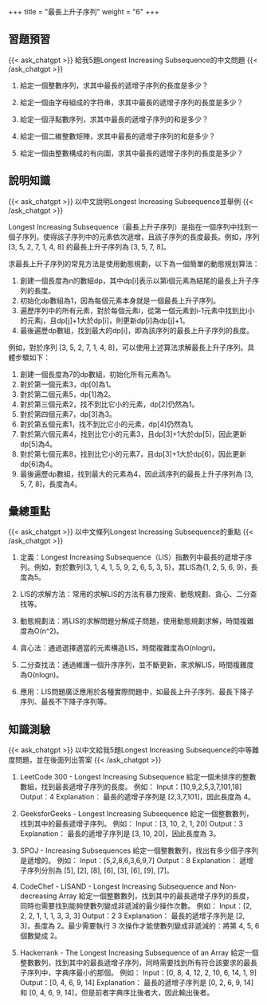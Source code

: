 +++
title = "最長上升子序列"
weight = "6"
+++
## 習題預習
{{< ask_chatgpt >}}
給我5題Longest Increasing Subsequence的中文問題
{{< /ask_chatgpt >}}



1. 給定一個整數序列，求其中最長的遞增子序列的長度是多少？

2. 給定一個由字母組成的字符串，求其中最長的遞增子序列的長度是多少？

3. 給定一個浮點數序列，求其中最長的遞增子序列的和是多少？

4. 給定一個二維整數矩陣，求其中最長的遞增子序列的和是多少？

5. 給定一個由整數構成的有向圖，求其中最長的遞增子序列的長度是多少？   

## 說明知識
{{< ask_chatgpt >}}
以中文說明Longest Increasing Subsequence並舉例
{{< /ask_chatgpt >}}



Longest Increasing Subsequence（最長上升子序列）是指在一個序列中找到一個子序列，使得該子序列中的元素依次遞增，且該子序列的長度最長。例如，序列 [3, 5, 2, 7, 1, 4, 8] 的最長上升子序列為 [3, 5, 7, 8]。

求最長上升子序列的常見方法是使用動態規劃，以下為一個簡單的動態規划算法：

1. 創建一個長度為n的數組dp，其中dp[i]表示以第i個元素為結尾的最長上升子序列的長度。
2. 初始化dp數組為1，因為每個元素本身就是一個最長上升子序列。
3. 遍歷序列中的所有元素，對於每個元素i，從第一個元素到i-1元素中找到比i小的元素j，且dp[j]+1大於dp[i]，則更新dp[i]為dp[j]+1。
4. 最後遍歷dp數組，找到最大的dp[i]，即為該序列的最長上升子序列的長度。

例如，對於序列 [3, 5, 2, 7, 1, 4, 8]，可以使用上述算法求解最長上升子序列。具體步驟如下：

1. 創建一個長度為7的dp數組，初始化所有元素為1。
2. 對於第一個元素3，dp[0]為1。
3. 對於第二個元素5，dp[1]為2。
4. 對於第三個元素2，找不到比它小的元素，dp[2]仍然為1。
5. 對於第四個元素7，dp[3]為3。
6. 對於第五個元素1，找不到比它小的元素，dp[4]仍然為1。
7. 對於第六個元素4，找到比它小的元素3，且dp[3]+1大於dp[5]，因此更新dp[5]為4。
8. 對於第七個元素8，找到比它小的元素7，且dp[3]+1大於dp[6]，因此更新dp[6]為4。
9. 最後遍歷dp數組，找到最大的元素為4，因此該序列的最長上升子序列為 [3, 5, 7, 8]，長度為4。   

## 彙總重點
{{< ask_chatgpt >}}
以中文條列Longest Increasing Subsequence的重點
{{< /ask_chatgpt >}}



1. 定義：Longest Increasing Subsequence（LIS）指數列中最長的遞增子序列。例如，對於數列{3, 1, 4, 1, 5, 9, 2, 6, 5, 3, 5}，其LIS為{1, 2, 5, 6, 9}，長度為5。

2. LIS的求解方法：常用的求解LIS的方法有暴力搜索、動態規劃、貪心、二分查找等。

3. 動態規劃法：將LIS的求解問題分解成子問題，使用動態規劃求解，時間複雜度為O(n^2)。

4. 貪心法：通過選擇適當的元素構造LIS，時間複雜度為O(nlogn)。

5. 二分查找法：通過維護一個升序序列，並不斷更新，來求解LIS，時間複雜度為O(nlogn)。

6. 應用：LIS問題廣泛應用於各種實際問題中，如最長上升子序列、最長下降子序列、最長不下降子序列等。   

## 知識測驗
{{< ask_chatgpt >}}
以中文給我5題Longest Increasing Subsequence的中等難度問題，並在後面列出答案
{{< /ask_chatgpt >}}



1. LeetCode 300 - Longest Increasing Subsequence
給定一個未排序的整數數組，找到最長遞增子序列的長度。
例如：
Input：[10,9,2,5,3,7,101,18]
Output：4
Explanation：
最長的遞增子序列是 [2,3,7,101]，因此長度為 4。

2. GeeksforGeeks - Longest Increasing Subsequence
給定一個整數數列，找到其中的最長遞增子序列。
例如：
Input：[3, 10, 2, 1, 20]
Output：3
Explanation：
最長的遞增子序列是 [3, 10, 20]，因此長度為 3。

3. SPOJ - Increasing Subsequences
給定一個整數數列，找出有多少個子序列是遞增的。
例如：
Input：[5,2,8,6,3,6,9,7]
Output：8
Explanation：
遞增子序列分別為 [5], [2], [8], [6], [3], [6], [9], [7]。

4. CodeChef - LISAND - Longest Increasing Subsequence and Non-decreasing Array
給定一個整數數列，找到其中的最長遞增子序列的長度，同時也需要找到能夠使數列變成非遞減的最少操作次數。
例如：
Input：[2, 2, 2, 1, 1, 1, 3, 3, 3]
Output：2 3 
Explanation：
最長的遞增子序列是 [2, 3]，長度為 2。最少需要執行 3 次操作才能使數列變成非遞減的：將第 4, 5, 6 個數變成 2。

5. Hackerrank - The Longest Increasing Subsequence of an Array
給定一個整數數列，找到其中的最長遞增子序列，同時需要找到所有符合該要求的最長子序列中，字典序最小的那個。
例如：
Input：[0, 8, 4, 12, 2, 10, 6, 14, 1, 9]
Output：[0, 4, 6, 9, 14]
Explanation：
最長的遞增子序列是 [0, 2, 6, 9, 14] 和 [0, 4, 6, 9, 14]，但是前者字典序比後者大，因此輸出後者。   


